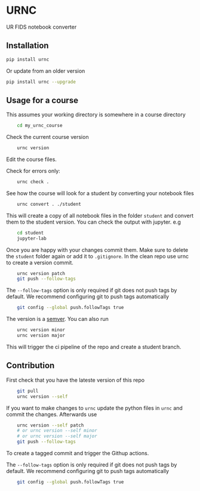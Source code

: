 # URNC

UR FIDS notebook converter

## Installation

```sh
pip install urnc
```

Or update from an older version

```sh
pip install urnc --upgrade
```

## Usage for a course

This assumes your working directory is somewhere in a course directory

```sh
    cd my_urnc_course
```

Check the current course version

```sh
    urnc version 
```

Edit the course files.

Check for errors only:

```sh
    urnc check . 
```

See how the course will look for a student by converting your notebook files

```sh
    urnc convert . ./student
```

This will create a copy of all notebook files in the folder `student` and convert them to the student version.
You can check the output with jupyter. e.g

```sh
    cd student
    jupyter-lab
```

Once you are happy with your changes commit them. Make sure to delete the `student` folder again or add it to `.gitignore`.
In the clean repo use urnc to create a version commit.

```sh
    urnc version patch
    git push --follow-tags
```

The `--follow-tags` option is only required if git does not push tags by default.
We recommend configuring git to push tags automatically

```sh
    git config --global push.followTags true
```

The version is a [semver](https://semver.org). You can also run

```sh
    urnc version minor 
    urnc version major 
```

This will trigger the ci pipeline of the repo and create a student branch.

## Contribution

First check that you have the lateste version of this repo

```sh
    git pull
    urnc version --self

```

If you want to make changes to `urnc` update the python files in `urnc` and commit the changes.
Afterwards use

```sh
    urnc version --self patch
    # or urnc version --self minor 
    # or urnc version --self major 
    git push --follow-tags
```

To create a tagged commit and trigger the Githup actions.

The `--follow-tags` option is only required if git does not push tags by default.
We recommend configuring git to push tags automatically

```sh
    git config --global push.followTags true
```

